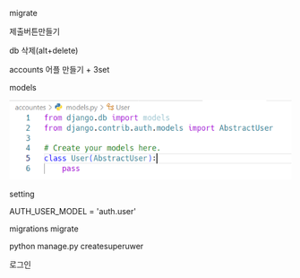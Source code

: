 migrate 

제출버튼만들기

db 삭제(alt+delete)

accounts 어플 만들기 + 3set

models

![](Untitled-1_assets/2023-03-22-13-56-09-image.png)

setting 

AUTH_USER_MODEL = 'auth.user'

migrations migrate

python manage.py createsuperuwer

로그인
